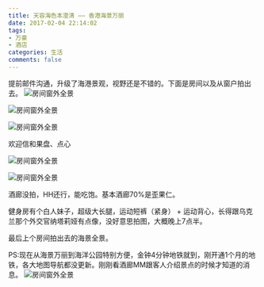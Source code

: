 ```yaml
---
title: 天容海色本澄清 —— 香港海景万丽
date: 2017-02-04 22:14:02
tags:
- 万豪
- 酒店
categories: 生活
comments: false
---
```



提前邮件沟通，升级了海港景观，视野还是不错的。下面是房间以及从窗户拍出去。
![房间窗外全景](http://ovor60v7j.bkt.clouddn.com/215816qzj8em88pzvmmam1.jpg)

![房间窗外全景](http://ovor60v7j.bkt.clouddn.com/215830w8t5rulsyrrkgodd.jpg)

![房间窗外全景](http://ovor60v7j.bkt.clouddn.com/221256azypkzv18zl4svxs.jpg)

欢迎信和果盘、点心

![房间窗外全景](http://ovor60v7j.bkt.clouddn.com/215824zllh33ovzrvtdorh.jpg)

![房间窗外全景](http://ovor60v7j.bkt.clouddn.com/215837apy6pwz9j24bzm41.jpg)

酒廊没拍，HH还行，能吃饱。基本酒廊70%是歪果仁。

健身房有个白人妹子，超级大长腿，运动短裤（紧身） + 运动背心，长得跟乌克兰那个外交官纳塔莉娅有点像，没好意思拍图，大概晚上7点半。

最后上个房间拍出去的海景全景。

PS:现在从海景万丽到海洋公园特别方便，金钟4分钟地铁就到，刚开通1个月的地铁，各大地图导航都没更新。刚刚看酒廊MM跟客人介绍景点的时候才知道的消息。
![房间窗外全景](http://ovor60v7j.bkt.clouddn.com/20170903123059759.jpg)